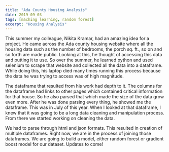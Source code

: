 ```yaml
---
title: "Ada County Housing Analysis"
date: 2019-09-03
tags: [maching learning, random forest]
excerpt: "Housing Analysis"
---
```


This summer my colleague, Nikita Kramar, had an amazing idea for a project. He came
 across the Ada county housing website where all the housing data such as the number
of bedrooms, the porch sq. ft., so on and so forth are made public. Looking at this, he
thought of accessing this data and putting it to use. So over the summer, he learned python and 
used selenium to scrape that website and collected all the data into a dataframe. While doing this,
his laptop died many times running this process because the data he was trying to access was of high 
magnitude. 

The dataframe that resulted from his work had depth to it. The columns for the dataframe had links to 
other pages which contained critical information for that house. So he also parsed that which made the 
size of the data grow even more. After he was done parsing every thing, he showed me the dataframe. This was 
in July of this year. When I looked at that dataframe, I knew that it was going to be a long data cleaning and 
manipulation process. From there we started working on cleaning the data. 

We had to parse through html and json formats. This resulted in creation of multiple dataframes. Right now, 
we are in the process of joining those dataframes. We are going to build a model, either random forest or gradient boost
model for our dataset. Updates to come!